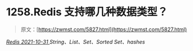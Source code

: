 <!--yml
category: 未分类
date: 0001-01-01 00:00:00
--->

# 1258.Redis 支持哪几种数据类型？

> 原文：[https://zwmst.com/5827.html](https://zwmst.com/5827.html)

   [ *Redis* ](https://zwmst.com/redis)*[ <time datetime="2021-11-01T00:55:15+08:00"> 2021-10-31 </time> ](https://zwmst.com/5827.html)  String、List、Set、Sorted Set、hashes*